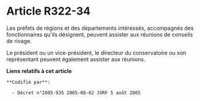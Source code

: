 # Article R322-34

Les préfets de régions et des départements intéressés, accompagnés des fonctionnaires qu'ils désignent, peuvent assister aux
réunions de conseils de rivage.

Le président ou un vice-président, le directeur du conservatoire ou son représentant peuvent également assister aux réunions.

**Liens relatifs à cet article**

	**Codifié par**:

	  - Décret n°2005-935 2005-08-02 JORF 5 août 2005

